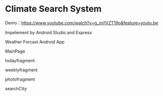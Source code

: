 # Climate Search System

Demo：https://www.youtube.com/watch?v=g_mi1VZT19o&feature=youtu.be

Impelement by Android Studio and Express

Weather Forcast Android App

MainPage 

todayfragment 

weeklyfragment 

photofragment 

searchCity
